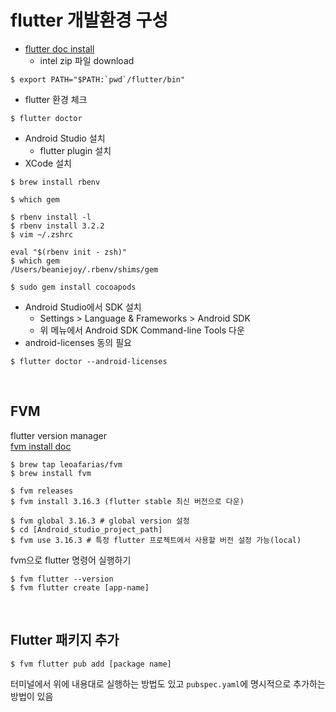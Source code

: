 # flutter 개발환경 구성

- [flutter doc install](https://docs.flutter.dev/get-started/install)
  - intel zip 파일 download
```shell
$ export PATH="$PATH:`pwd`/flutter/bin"
```

- flutter 환경 체크

```shell
$ flutter doctor
```

- Android Studio 설치
  - flutter plugin 설치
- XCode 설치

```shell
$ brew install rbenv

$ which gem

$ rbenv install -l
$ rbenv install 3.2.2
$ vim ~/.zshrc

eval "$(rbenv init - zsh)"
$ which gem
/Users/beaniejoy/.rbenv/shims/gem

$ sudo gem install cocoapods
```

- Android Studio에서 SDK 설치
  - Settings > Language & Frameworks > Android SDK
  - 위 메뉴에서 Android SDK Command-line Tools 다운
- android-licenses 동의 필요

```shell
$ flutter doctor --android-licenses
```

<br>

## FVM

flutter version manager  
[fvm install doc](https://fvm.app/docs/getting_started/installation)

```shell
$ brew tap leoafarias/fvm
$ brew install fvm

$ fvm releases
$ fvm install 3.16.3 (flutter stable 최신 버전으로 다운)

$ fvm global 3.16.3 # global version 설정
$ cd [Android_studio_project_path]
$ fvm use 3.16.3 # 특정 flutter 프로젝트에서 사용할 버전 설정 가능(local)
```
fvm으로 flutter 명령어 실행하기

```shell
$ fvm flutter --version
$ fvm flutter create [app-name]
```

<br>

## Flutter 패키지 추가

```shell
$ fvm flutter pub add [package name]
```
터미널에서 위에 내용대로 실행하는 방법도 있고 `pubspec.yaml`에 명시적으로 추가하는 방법이 있음

